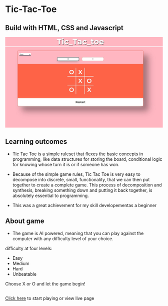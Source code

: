 # Tic-Tac-Toe

## Build with HTML, CSS and Javascript

![alt text](example.jpg)

## Learning outcomes
* Tic Tac Toe is a simple ruleset that flexes the basic concepts in programming,
like data structures for storing the board, conditional logic for knowing whose
turn it is or if someone has won.

*  Because of the simple game rules, Tic Tac Toe is very easy to decompose into discrete, small, functionality,
that we can then put together to create a complete game. This process of decomposition and synthesis,
breaking something down and putting it back together, is absolutely essential to programming.

* This was a great achievement for my skill developementas a beginner

## About game
* The game is AI powered, meaning that you can play against the computer with any difficulty level of your choice.

difficulty at four levels:
* Easy
* Medium
* Hard
* Unbeatable

Choose X or O and let the game begin!
##

<p align="left"><a href="https://mphojames9.github.io/tic-tac-toe/">Click here</a> to start playing or view live page</p>
